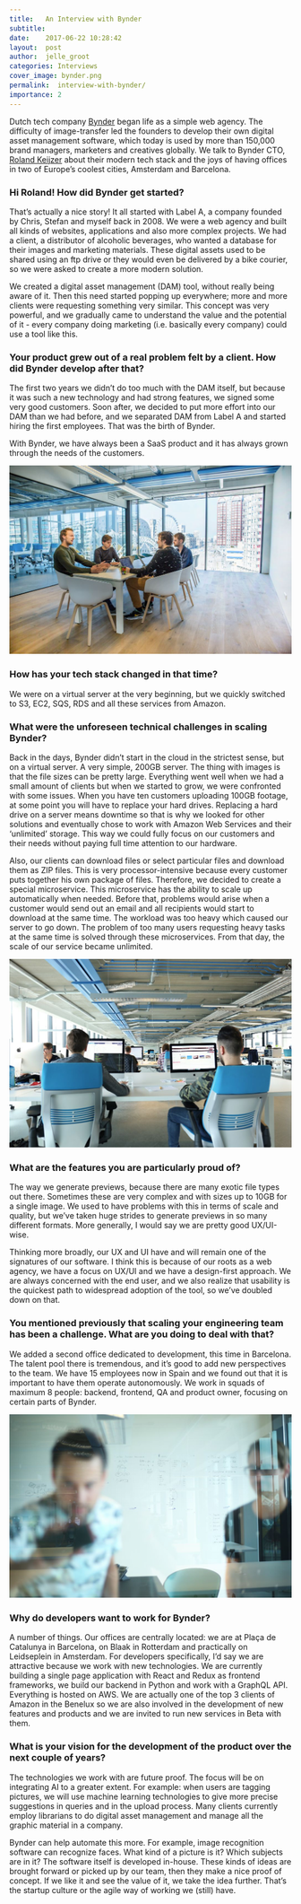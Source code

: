 ```yaml
---
title:   An Interview with Bynder
subtitle:
date:    2017-06-22 10:28:42
layout:  post
author:  jelle_groot
categories: Interviews
cover_image: bynder.png
permalink:  interview-with-bynder/
importance: 2
---
```

Dutch tech company [Bynder](https://www.bynder.com/) began life as a simple web agency. The difficulty of image-transfer led the founders to develop their own digital asset management software, which today is used by more than 150,000 brand managers, marketers and creatives globally. We talk to Bynder CTO, [Roland Keijzer](https://nl.linkedin.com/in/keijzer) about their modern tech stack and the joys of having offices in two of Europe’s coolest cities, Amsterdam and Barcelona. 

<!--more-->

###  Hi Roland! How did Bynder get started? 
 
 
That’s actually a nice story! It all started with Label A, a company founded by Chris, Stefan and myself back in 2008. We were a web agency and built all kinds of websites, applications and also more complex projects. We had a client, a distributor of alcoholic beverages, who wanted a database for their images and marketing materials. These digital assets used to be shared using an ftp drive or they would even be delivered by a bike courier, so we were asked to create a more modern solution. 
 
We created a digital asset management (DAM) tool, without really being aware of it. Then this need started popping up everywhere; more and more clients were requesting something very similar. This concept was very powerful, and we gradually came to understand the value and the potential of it - every company doing marketing (i.e. basically every company) could use a tool like this.
 
### Your product grew out of a real problem felt by a client. How did Bynder develop after that?
 
The first two years we didn’t do too much with the DAM itself, but because it was such a new technology and had strong features, we signed some very good customers. Soon after, we decided to put more effort into our DAM than we had before, and we separated DAM from Label A and started hiring the first employees. That was the birth of Bynder. 
 
With Bynder, we have always been a SaaS product and it has always grown through the needs of the customers. 

![bynder-jobs](/assets/images/bynder-one.jpg)
 
### How has your tech stack changed in that time?
 
We were on a virtual server at the very beginning, but we quickly switched to S3, EC2, SQS, RDS and all these services from Amazon.
 
### What were the unforeseen technical challenges in scaling Bynder? 
 
Back in the days, Bynder didn’t start in the cloud in the strictest sense, but on a virtual server. A very simple, 200GB server. The thing with images is that the file sizes can be pretty large. Everything went well when we had a small amount of clients but when we started to grow, we were confronted with some issues. When you have ten customers uploading 100GB footage, at some point you will have to replace your hard drives. Replacing a hard drive on a server means downtime so that is why we looked for other solutions and eventually chose to work with Amazon Web Services and their ‘unlimited’ storage. This way we could fully focus on our customers and their needs without paying full time attention to our hardware. 
 
Also, our clients can download files or select particular files and download them as ZIP files. This is very processor-intensive because every customer puts together his own package of files. Therefore, we decided to create a special microservice. This microservice has the ability to scale up automatically when needed. Before that, problems would arise when a customer would send out an email and all recipients would start to download at the same time. The workload was too heavy which caused our server to go down. The problem of too many users requesting heavy tasks at the same time is solved through these microservices. From that day, the scale of our service became unlimited.

![bynder-jobs](/assets/images/bynder-two.jpg)
 
 
### What are the features you are particularly proud of?

The way we generate previews, because there are many exotic file types out there. Sometimes these are very complex and with sizes up to 10GB for a single image. We used to have problems with this in terms of scale and quality, but we’ve taken huge strides to generate previews in so many different formats. More generally, I would say we are pretty good UX/UI-wise. 
 
Thinking more broadly, our UX and UI have and will remain one of the signatures of our software. I think this is because of our roots as a web agency, we have a focus on UX/UI and we have a design-first approach. We are always concerned with the end user, and we also realize that usability is the quickest path to widespread adoption of the tool, so we’ve doubled down on that.
 
### You mentioned previously that scaling your engineering team has been a challenge. What are you doing to deal with that? 
 
We added a second office dedicated to development, this time in Barcelona. The talent pool there is tremendous, and it’s good to add new perspectives to the team. We have 15 employees now in Spain and we found out that it is important to have them operate autonomously. We work in squads of maximum 8 people: backend, frontend, QA and product owner, focusing on certain parts of Bynder. 


![bynder-jobs](/assets/images/bynder-three.jpg)


### Why do developers want to work for Bynder? 
 
A number of things. Our offices are centrally located: we are at Plaça de Catalunya in Barcelona, on Blaak in Rotterdam and practically on Leidseplein in Amsterdam. For developers specifically, I’d say we are attractive because we work with new technologies. We are currently building a single page application with React and Redux as frontend frameworks, we build our backend in Python and work with a GraphQL API. Everything is hosted on AWS. We are actually one of the top 3 clients of Amazon in the Benelux so we are also involved in the development of new features and products and we are invited to run new services in Beta with them.

### What is your vision for the development of the product over the next couple of years?

The technologies we work with are future proof. The focus will be on integrating AI to a greater extent. For example: when users are tagging pictures, we will use machine learning technologies to give more precise suggestions in queries and in the upload process. Many clients currently employ librarians to do digital asset management and manage all the graphic material in a company.
 
Bynder can help automate this more. For example, image recognition software can recognize faces. What kind of a picture is it? Which subjects are in it? The software itself is developed in-house. These kinds of ideas are brought forward or picked up by our team, then they make a nice proof of concept. If we like it and see the value of it, we take the idea further. That’s the startup culture or the agile way of working we (still) have. 
